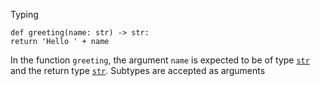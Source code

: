 Typing
```
def greeting(name: str) -> str:
return 'Hello ' + name
```
In the function `greeting`, the argument `name` is expected to be of type [`str`](https://docs.python.org/3/library/stdtypes.html#str "str") and the return type [`str`](https://docs.python.org/3/library/stdtypes.html#str "str"). Subtypes are accepted as arguments
<!--stackedit_data:
eyJoaXN0b3J5IjpbMjEzMzM5Mjg4OSwxMDE5ODIwODE4XX0=
-->